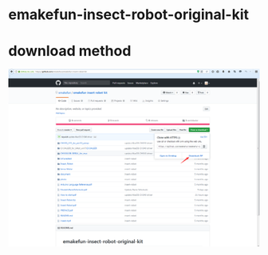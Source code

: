 # emakefun-insect-robot-original-kit
# download method
![](https://github.com/emakefun/emakefun-insert-robot-kit/raw/master/Image.png)
